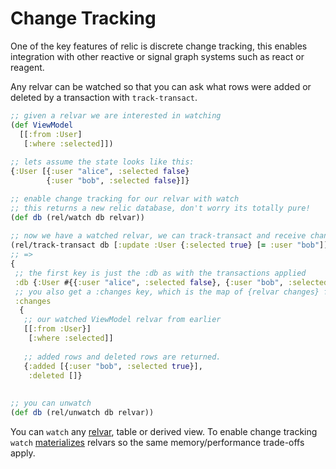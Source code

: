 # Change Tracking

One of the key features of relic is discrete change tracking, this enables integration with other reactive or signal graph
systems such as react or reagent.

Any relvar can be watched so that you can ask what rows were added or deleted by a transaction with `track-transact`.

```clojure 
;; given a relvar we are interested in watching
(def ViewModel 
  [[:from :User]
   [:where :selected]])
   
;; lets assume the state looks like this:
{:User [{:user "alice", :selected false}
        {:user "bob", :selected false}]}

;; enable change tracking for our relvar with watch
;; this returns a new relic database, don't worry its totally pure!
(def db (rel/watch db relvar))   
  
;; now we have a watched relvar, we can track-transact and receive changes to it.
(rel/track-transact db [:update :User {:selected true} [= :user "bob"]])
;; =>
{
 ;; the first key is just the :db as with the transactions applied
 :db {:User #{{:user "alice", :selected false}, {:user "bob", :selected true}}},
 ;; you also get a :changes key, which is the map of {relvar changes} for all watched relvars
 :changes
  {
   ;; our watched ViewModel relvar from earlier
   [[:from :User}]
    [:where :selected]] 
    
   ;; added rows and deleted rows are returned.
   {:added [{:user "bob", :selected true}],
    :deleted []}
    
    
;; you can unwatch
(def db (rel/unwatch db relvar))
```

You can `watch` any [relvar](relvar.md), table or derived view. 
To enable change tracking `watch` [materializes](materialization.md) relvars so the same memory/performance trade-offs apply.